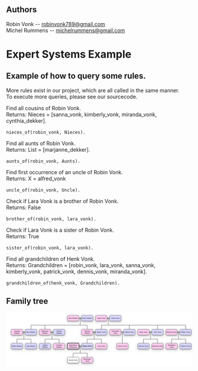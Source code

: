 ## Authors
Robin Vonk -- robinvonk789@gmail.com\
Michel Rummens -- michelrummens@gmail.com

# Expert Systems Example

## Example of how to query some rules.
More rules exist in our project, which are all called in the same manner.\
To execute more queries, please see our sourcecode.

Find all cousins of Robin Vonk.\
Returns: Nieces = [sanna_vonk, kimberly_vonk, miranda_vonk, cynthia_dekker].
```shell script
nieces_of(robin_vonk, Nieces).
```

Find all aunts of Robin Vonk. \
Returns: List = [marjanne_dekker].
```shell script
aunts_of(robin_vonk, Aunts).
```

Find first occurrence of an uncle of Robin Vonk. \
Returns: X = alfred_vonk 
```shell script
uncle_of(robin_vonk, Uncle).
```

Check if Lara Vonk is a brother of Robin Vonk. \
Returns: False
```shell script
brother_of(robin_vonk, lara_vonk).
```

Check if Lara Vonk is a sister of Robin Vonk. \
Returns: True
```shell script
sister_of(robin_vonk, lara_vonk).
```

Find all grandchildren of Henk Vonk. \
Returns: Grandchildren = [robin_vonk, lara_vonk, sanna_vonk, kimberly_vonk, patrick_vonk, dennis_vonk, miranda_vonk].
```shell script
grandchildren_of(henk_vonk, Grandchildren).
```
## Family tree
![](img/FamilyTree.jpeg)

